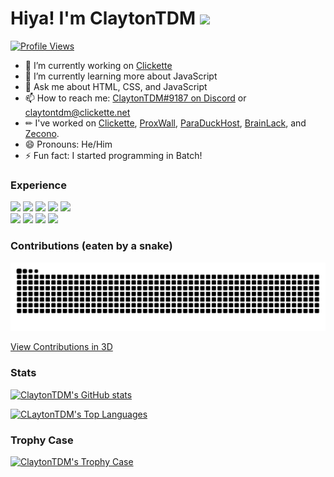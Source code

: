 # Hiya! I'm ClaytonTDM <img src="https://media.giphy.com/media/hvRJCLFzcasrR4ia7z/giphy.gif" width="25px">
[![Profile Views](https://komarev.com/ghpvc/?username=claytontdm&label=Profile%20views&color=0e75b6&style=for-the-badge)](#hiya-im-claytontdm-)
- 🔭 I’m currently working on [Clickette](https://github.com/clickette/clickette.net/)
- 🌱 I’m currently learning more about JavaScript
- 💬 Ask me about HTML, CSS, and JavaScript
- 📫 How to reach me: [ClaytonTDM#9187 on Discord](https://discord.com/users/838197580462293042) or [claytontdm@clickette.net](mailto:claytontdm@clickette.net)
- ✏ I've worked on [Clickette](https://clickette.net/), [ProxWall](https://proxwall.ga/), [ParaDuckHost](https://paraduckhost.com/), [BrainLack](https://brainlack.github.io/), and [Zecono](https://top.gg/servers/861791581191012384).
- 😄 Pronouns: He/Him
- ⚡ Fun fact: I started programming in Batch!
###  Experience
 <div>
						<img class="js" src="https://img.shields.io/badge/JavaScript-F7DF1E?style=for-the-badge&amp;logo=javascript&amp;logoColor=black">
						<img class="css" src="https://img.shields.io/badge/CSS3-1572B6?style=for-the-badge&amp;logo=css3&amp;logoColor=white">
						<img class="html" src="https://img.shields.io/badge/HTML5-E34F26?style=for-the-badge&amp;logo=html5&amp;logoColor=white">
						<img class="md" src="https://img.shields.io/badge/Markdown-000000?style=for-the-badge&amp;logo=markdown&amp;logoColor=white">
  <img class="batchfile" src="https://img.shields.io/badge/BATCHFILE-404d59?style=for-the-badge&logo=windows">
						<br>
						<img class="win" src="https://img.shields.io/badge/Windows-0078D6?style=for-the-badge&amp;logo=windows&amp;logoColor=white">
						<img class="an" src="https://camo.githubusercontent.com/6171036bcfdfe0d91ab74f894aaecb9c650a267ae85bcbcb3e9272f3bceb923d/68747470733a2f2f696d672e736869656c64732e696f2f62616467652f416e64726f69642d2532333430346435393f7374796c653d666f722d7468652d6261646765266c6f676f3d616e64726f6964266c6f676f436f6c6f723d2523334444433834">
						<img class="mac" src="https://img.shields.io/badge/apple-%23404d59.svg?style=for-the-badge&amp;logo=apple&amp;logoColor=%#000000%22">
  <img class="vsc" src="https://img.shields.io/badge/VSCODE-404D59?style=for-the-badge&amp;logo=VISUALSTUDIOCODE&amp;logoColor=0078d7">
</div>

### Contributions (eaten by a snake)
[![ClaytonTDM's Contributions (eaten by a snake)](https://github.com/ClaytonTDM/claytontdm/raw/output/github-contribution-grid-snake-dark.svg)](#contributions-eaten-by-a-snake)

[View Contributions in 3D](https://skyline.github.com/claytontdm/2022?annotation0=2022-07-08,2022-07-08,Moved%20Clickette%20to%20GitHub%20Pages&annotation1=2022-03-06,2022-03-06,Used%20GitHub%20for%20the%20first%20time%20in%202022&annotation2=2022-09-01,2022-09-01,Moved%20Clickette%20to%20Vercel&annotation3=2022-09-09,2022-09-09,Moved%20Clickette%20to%20AWS)

### Stats
[![ClaytonTDM's GitHub stats](https://github-readme-stats.vercel.app/api?username=claytontdm&show_icons=true&theme=github_dark)](#stats)

[![CLaytonTDM's Top Languages](https://github-readme-stats.vercel.app/api/top-langs/?username=claytontdm&layout=compact&theme=github_dark)](#stats)

### Trophy Case
[![ClaytonTDM's Trophy Case](https://github-profile-trophy.vercel.app/?username=claytontdm&theme=onestar)](#trophy-case)
